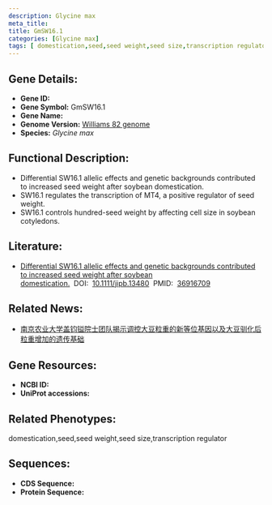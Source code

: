 ```yaml
---
description: Glycine max
meta_title:
title: GmSW16.1
categories: [Glycine max]
tags: [ domestication,seed,seed weight,seed size,transcription regulator ]
---
```


## Gene Details:
- **Gene ID:**	[]()
- **Gene Symbol:** GmSW16.1
- **Gene Name:** 
- **Genome Version:** [Williams 82 genome]()
- **Species:** *Glycine max*

## Functional Description:
   - Differential SW16.1 allelic effects and genetic backgrounds contributed to increased seed weight after soybean domestication.
   - SW16.1 regulates the transcription of MT4, a positive regulator of seed weight.
   - SW16.1 controls hundred-seed weight by affecting cell size in soybean cotyledons.

## Literature:
   - [Differential SW16.1 allelic effects and genetic backgrounds contributed to increased seed weight after soybean domestication.]( https://onlinelibrary.wiley.com/doi/10.1111/jipb.13480)&nbsp;&nbsp;DOI:&nbsp;&nbsp;[10.1111/jipb.13480](https://onlinelibrary.wiley.com/doi/10.1111/jipb.13480)&nbsp;&nbsp;PMID:&nbsp;&nbsp;[36916709](https://pubmed.ncbi.nlm.nih.gov/36916709/)

## Related News:
   - [南京农业大学盖钧镒院士团队揭示调控大豆粒重的新等位基因以及大豆驯化后粒重增加的遗传基础](https://mp.weixin.qq.com/s?__biz=MzIyOTY2NDYyNQ==&mid=2247568453&idx=7&sn=137eba03f437501383afc50fd16fc178&chksm=a855ed40ae44f8a95df75ee5b41fb8b4d76d1ee44165fc52883a77b8250fd8bc9109ab382699&scene=27#wechat_redirect)

## Gene Resources:
- **NCBI ID:** [](https://www.ncbi.nlm.nih.gov/gene/?term=)
- **UniProt accessions:** [](https://www.uniprot.org/uniprotkb//entry)

## Related Phenotypes:
domestication,seed,seed weight,seed size,transcription regulator

## Sequences:
- **CDS Sequence:**
- **Protein Sequence:**
